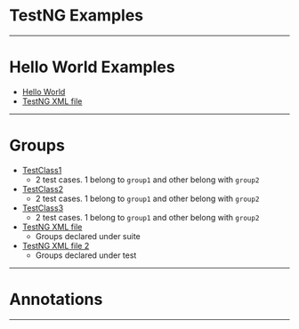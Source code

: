 # TestNG Examples
------
# Hello World Examples
* [Hello World](src/test/java/com/java/HelloWorld.java)
* [TestNG XML file](src/test/java/com/java/testng.xml)
------
# Groups
* [TestClass1](src/test/java/com/java/groups/TestClass1.java)
  * 2 test cases. 1 belong to `group1` and other belong with `group2`
* [TestClass2](src/test/java/com/java/groups/TestClass2.java)
  * 2 test cases. 1 belong to `group1` and other belong with `group2`
* [TestClass3](src/test/java/com/java/groups/TestClass3.java)
  * 2 test cases. 1 belong to `group1` and other belong with `group2`
* [TestNG XML file](src/test/java/com/java/groups/testng.xml)
  * Groups declared under suite
* [TestNG XML file 2](src/test/java/com/java/groups/testng2.xml)
  * Groups declared under test
------
# Annotations

------